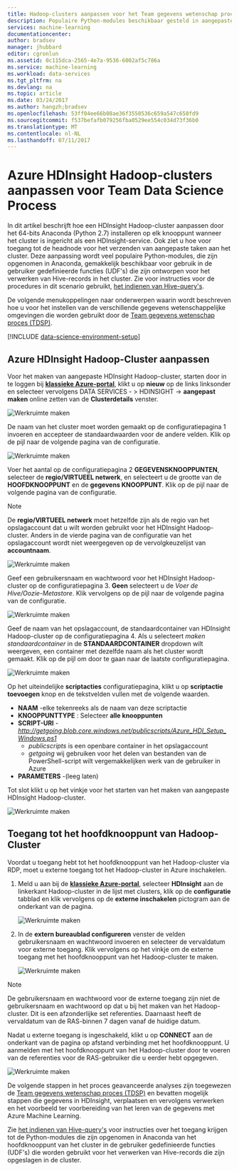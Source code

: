```yaml
---
title: Hadoop-clusters aanpassen voor het Team gegevens wetenschap proces | Microsoft Docs
description: Populaire Python-modules beschikbaar gesteld in aangepaste Azure HDInsight Hadoop-clusters.
services: machine-learning
documentationcenter: 
author: bradsev
manager: jhubbard
editor: cgronlun
ms.assetid: 0c115dca-2565-4e7a-9536-6002af5c786a
ms.service: machine-learning
ms.workload: data-services
ms.tgt_pltfrm: na
ms.devlang: na
ms.topic: article
ms.date: 03/24/2017
ms.author: hangzh;bradsev
ms.openlocfilehash: 53ff04ee66b08ae36f3550536c659a547c658fd9
ms.sourcegitcommit: f537befafb079256fba0529ee554c034d73f36b0
ms.translationtype: MT
ms.contentlocale: nl-NL
ms.lasthandoff: 07/11/2017
---
```

# <a name="customize-azure-hdinsight-hadoop-clusters-for-the-team-data-science-process"></a>Azure HDInsight Hadoop-clusters aanpassen voor Team Data Science Process
In dit artikel beschrijft hoe een HDInsight Hadoop-cluster aanpassen door het 64-bits Anaconda (Python 2.7) installeren op elk knooppunt wanneer het cluster is ingericht als een HDInsight-service. Ook ziet u hoe voor toegang tot de headnode voor het verzenden van aangepaste taken aan het cluster. Deze aanpassing wordt veel populaire Python-modules, die zijn opgenomen in Anaconda, gemakkelijk beschikbaar voor gebruik in de gebruiker gedefinieerde functies (UDF's) die zijn ontworpen voor het verwerken van Hive-records in het cluster. Zie voor instructies voor de procedures in dit scenario gebruikt, [het indienen van Hive-query's](machine-learning-data-science-move-hive-tables.md#submit).

De volgende menukoppelingen naar onderwerpen waarin wordt beschreven hoe u voor het instellen van de verschillende gegevens wetenschappelijke omgevingen die worden gebruikt door de [Team gegevens wetenschap proces (TDSP)](data-science-process-overview.md).

[!INCLUDE [data-science-environment-setup](../../includes/cap-setup-environments.md)]

## <a name="customize"></a>Azure HDInsight Hadoop-Cluster aanpassen
Voor het maken van aangepaste HDInsight Hadoop-cluster, starten door in te loggen bij [ **klassieke Azure-portal**](https://manage.windowsazure.com/), klikt u op **nieuw** op de links linksonder en selecteer vervolgens DATA SERVICES - > HDINSIGHT -> **aangepast maken** online zetten van de **Clusterdetails** venster. 

![Werkruimte maken](./media/machine-learning-data-science-customize-hadoop-cluster/customize-cluster-img1.png)

De naam van het cluster moet worden gemaakt op de configuratiepagina 1 invoeren en accepteer de standaardwaarden voor de andere velden. Klik op de pijl naar de volgende pagina van de configuratie. 

![Werkruimte maken](./media/machine-learning-data-science-customize-hadoop-cluster/customize-cluster-img1.png)

Voer het aantal op de configuratiepagina 2 **GEGEVENSKNOOPPUNTEN**, selecteer de **regio/VIRTUEEL netwerk**, en selecteert u de grootte van de **HOOFDKNOOPPUNT** en de **gegevens KNOOPPUNT**. Klik op de pijl naar de volgende pagina van de configuratie.

> [!NOTE]
> De **regio/VIRTUEEL netwerk** moet hetzelfde zijn als de regio van het opslagaccount dat u wilt worden gebruikt voor het HDInsight Hadoop-cluster. Anders in de vierde pagina van de configuratie van het opslagaccount wordt niet weergegeven op de vervolgkeuzelijst van **accountnaam**.
> 
> 

![Werkruimte maken](./media/machine-learning-data-science-customize-hadoop-cluster/customize-cluster-img3.png)

Geef een gebruikersnaam en wachtwoord voor het HDInsight Hadoop-cluster op de configuratiepagina 3. **Geen** selecteert u de *Voer de Hive/Oozie-Metastore*. Klik vervolgens op de pijl naar de volgende pagina van de configuratie. 

![Werkruimte maken](./media/machine-learning-data-science-customize-hadoop-cluster/customize-cluster-img4.png)

Geef de naam van het opslagaccount, de standaardcontainer van HDInsight Hadoop-cluster op de configuratiepagina 4. Als u selecteert *maken standaardcontainer* in de **STANDAARDCONTAINER** dropdown wilt weergeven, een container met dezelfde naam als het cluster wordt gemaakt. Klik op de pijl om door te gaan naar de laatste configuratiepagina.

![Werkruimte maken](./media/machine-learning-data-science-customize-hadoop-cluster/customize-cluster-img5.png)

Op het uiteindelijke **scriptacties** configuratiepagina, klikt u op **scriptactie toevoegen** knop en de tekstvelden vullen met de volgende waarden.

* **NAAM** -elke tekenreeks als de naam van deze scriptactie
* **KNOOPPUNTTYPE** : Selecteer **alle knooppunten**
* **SCRIPT-URI** - *http://getgoing.blob.core.windows.net/publicscripts/Azure_HDI_Setup_Windows.ps1* 
  * *publicscripts* is een openbare container in het opslagaccount 
  * *getgoing* wij gebruiken voor het delen van bestanden van de PowerShell-script wilt vergemakkelijken werk van de gebruiker in Azure
* **PARAMETERS** -(leeg laten)

Tot slot klikt u op het vinkje voor het starten van het maken van aangepaste HDInsight Hadoop-cluster. 

![Werkruimte maken](./media/machine-learning-data-science-customize-hadoop-cluster/script-actions.png)

## <a name="headnode"></a>Toegang tot het hoofdknooppunt van Hadoop-Cluster
Voordat u toegang hebt tot het hoofdknooppunt van het Hadoop-cluster via RDP, moet u externe toegang tot het Hadoop-cluster in Azure inschakelen. 

1. Meld u aan bij de [ **klassieke Azure-portal**](https://manage.windowsazure.com/), selecteer **HDInsight** aan de linkerkant Hadoop-cluster in de lijst met clusters, klik op de **configuratie**  tabblad en klik vervolgens op de **externe inschakelen** pictogram aan de onderkant van de pagina.
   
    ![Werkruimte maken](./media/machine-learning-data-science-customize-hadoop-cluster/enable-remote-access-1.png)
2. In de **extern bureaublad configureren** venster de velden gebruikersnaam en wachtwoord invoeren en selecteer de vervaldatum voor externe toegang. Klik vervolgens op het vinkje om de externe toegang met het hoofdknooppunt van het Hadoop-cluster te maken.
   
    ![Werkruimte maken](./media/machine-learning-data-science-customize-hadoop-cluster/enable-remote-access-2.png)

> [!NOTE]
> De gebruikersnaam en wachtwoord voor de externe toegang zijn niet de gebruikersnaam en wachtwoord op dat u bij het maken van het Hadoop-cluster. Dit is een afzonderlijke set referenties. Daarnaast heeft de vervaldatum van de RAS-binnen 7 dagen vanaf de huidige datum.
> 
> 

Nadat u externe toegang is ingeschakeld, klikt u op **CONNECT** aan de onderkant van de pagina op afstand verbinding met het hoofdknooppunt. U aanmelden met het hoofdknooppunt van het Hadoop-cluster door te voeren van de referenties voor de RAS-gebruiker die u eerder hebt opgegeven.

![Werkruimte maken](./media/machine-learning-data-science-customize-hadoop-cluster/enable-remote-access-3.png)

De volgende stappen in het proces geavanceerde analyses zijn toegewezen de [Team gegevens wetenschap proces (TDSP)](https://azure.microsoft.com/documentation/learning-paths/cortana-analytics-process/) en bevatten mogelijk stappen die gegevens in HDInsight, verplaatsen en vervolgens verwerken en het voorbeeld ter voorbereiding van het leren van de gegevens met Azure Machine Learning.

Zie [het indienen van Hive-query's](machine-learning-data-science-move-hive-tables.md#submit) voor instructies over het toegang krijgen tot de Python-modules die zijn opgenomen in Anaconda van het hoofdknooppunt van het cluster in de gebruiker gedefinieerde functies (UDF's) die worden gebruikt voor het verwerken van Hive-records die zijn opgeslagen in de cluster.

